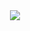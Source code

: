 <center>
<picture>
    <source media="(prefers-color-scheme: dark)" srcset="https://gist.githubusercontent.com/KysawaJR/59b01a2f8e80988330a8a6f7aee5c162/raw/82ae698305b4d04be28a4f50ef384bcc50792706/readme-black.svg">
    <source media="(prefers-color-scheme: light)" srcset="https://gist.githubusercontent.com/KysawaJR/9f6cd21c0caee003a704e308fb9bc1bb/raw/05fb27890e6b74f61149af2c2e53b70619a6f9de/readme-white.svg">
    <img src="https://gist.githubusercontent.com/KysawaJR/9f6cd21c0caee003a704e308fb9bc1bb/raw/05fb27890e6b74f61149af2c2e53b70619a6f9de/readme-white.svg">
</picture>
</center>

